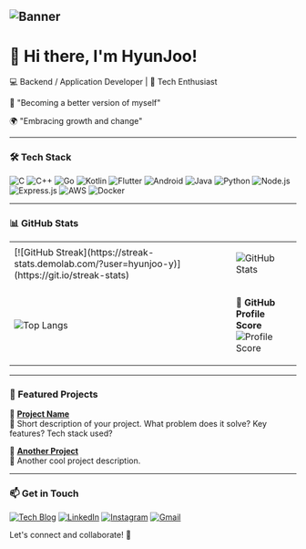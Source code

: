 ## ![Banner](https://github.com/user-attachments/assets/e8c85ff2-e605-4433-a991-3d7ce3b908d2)





# 👋 Hi there, I'm HyunJoo!

💻 Backend / Application Developer | 🚀 Tech Enthusiast

🌱 "Becoming a better version of myself"

🌍 "Embracing growth and change"


---

### 🛠️ Tech Stack

![C](https://img.shields.io/badge/C-A8B9CC?style=flat&logo=c&logoColor=white)
![C++](https://img.shields.io/badge/C%2B%2B-00599C?style=flat&logo=c%2B%2B&logoColor=white)
![Go](https://img.shields.io/badge/Go-00ADD8?style=flat&logo=go&logoColor=white)
![Kotlin](https://img.shields.io/badge/Kotlin-0095D5?style=flat&logo=kotlin&logoColor=white)
![Flutter](https://img.shields.io/badge/Flutter-02569B?style=flat&logo=flutter&logoColor=white)
![Android](https://img.shields.io/badge/Android-3DDC84?style=flat&logo=android&logoColor=white)
![Java](https://img.shields.io/badge/Java-007396?style=flat&logo=java&logoColor=white)
![Python](https://img.shields.io/badge/Python-3776AB?style=flat&logo=python&logoColor=white)
![Node.js](https://img.shields.io/badge/Node.js-339933?style=flat&logo=nodedotjs&logoColor=white)
![Express.js](https://img.shields.io/badge/Express-000000?style=flat&logo=express&logoColor=white)
![AWS](https://img.shields.io/badge/AWS-232F3E?style=flat&logo=amazon-aws&logoColor=white)
![Docker](https://img.shields.io/badge/Docker-2496ED?style=flat&logo=docker&logoColor=white)

---

### 📊 GitHub Stats

<table>
<tr>
<td>
[![GitHub Streak](https://streak-stats.demolab.com/?user=hyunjoo-y)](https://git.io/streak-stats)

</td>
<td>

![GitHub Stats](https://github-readme-stats.vercel.app/api?username=hyunjoo-y&show_icons=true&theme=transparent&hide_border=true)

</td>
</tr>
<tr>
<td>

![Top Langs](https://github-readme-stats.vercel.app/api/top-langs/?username=hyunjoo-y&layout=compact&theme=transparent&hide_border=true)

</td>
<td>

📌 **GitHub Profile Score**  
![Profile Score](https://github-profile-summary-cards.vercel.app/api/cards/profile-score?username=hyunjoo-y&theme=dark)

</td>
</tr>
</table>



---

### 🚀 Featured Projects

📌 **[Project Name](https://github.com/your-username/project-repo)**  
📝 Short description of your project. What problem does it solve? Key features? Tech stack used?

📌 **[Another Project](https://github.com/your-username/another-repo)**  
📝 Another cool project description.

---

### 📫 Get in Touch

[![Tech Blog](https://img.shields.io/badge/Tech%20Blog-11A4DA?style=for-the-badge&logo=wordpress&logoColor=white)](https://your-blog-link.com)
[![LinkedIn](https://img.shields.io/badge/LinkedIn-0077B5?style=for-the-badge&logo=linkedin&logoColor=white)](https://www.linkedin.com/in/your-profile/)
[![Instagram](https://img.shields.io/badge/Instagram-E4405F?style=for-the-badge&logo=instagram&logoColor=white)](https://instagram.com/your-handle)
[![Gmail](https://img.shields.io/badge/Gmail-D14836?style=for-the-badge&logo=gmail&logoColor=white)](mailto:your.email@example.com)

Let's connect and collaborate! 🚀
